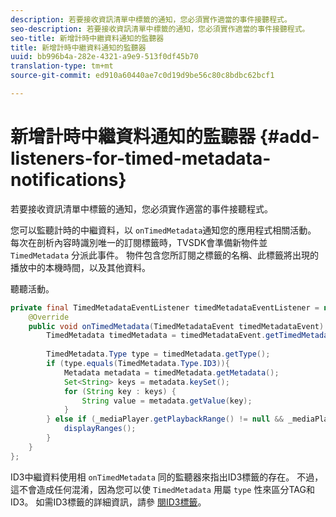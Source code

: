 ```yaml
---
description: 若要接收資訊清單中標籤的通知，您必須實作適當的事件接聽程式。
seo-description: 若要接收資訊清單中標籤的通知，您必須實作適當的事件接聽程式。
seo-title: 新增計時中繼資料通知的監聽器
title: 新增計時中繼資料通知的監聽器
uuid: bb996b4a-282e-4321-a9e9-513f0df45b70
translation-type: tm+mt
source-git-commit: ed910a60440ae7c0d19d9be56c80c8bdbc62bcf1

---
```



# 新增計時中繼資料通知的監聽器 {#add-listeners-for-timed-metadata-notifications}

若要接收資訊清單中標籤的通知，您必須實作適當的事件接聽程式。

您可以監聽計時的中繼資料，以 `onTimedMetadata`通知您的應用程式相關活動。 每次在剖析內容時識別唯一的訂閱標籤時，TVSDK會準備新物件並 `TimedMetadata` 分派此事件。 物件包含您所訂閱之標籤的名稱、此標籤將出現的播放中的本機時間，以及其他資料。

聽聽活動。

```java
private final TimedMetadataEventListener timedMetadataEventListener = new TimedMetadataEventListener() { 
    @Override 
    public void onTimedMetadata(TimedMetadataEvent timedMetadataEvent) { 
        TimedMetadata timedMetadata = timedMetadataEvent.getTimedMetadata(); 
 
        TimedMetadata.Type type = timedMetadata.getType(); 
        if (type.equals(TimedMetadata.Type.ID3)){ 
            Metadata metadata = timedMetadata.getMetadata(); 
            Set<String> keys = metadata.keySet(); 
            for (String key : keys) { 
                String value = metadata.getValue(key); 
            } 
        } else if (_mediaPlayer.getPlaybackRange() != null && _mediaPlayer.getPlaybackRange().getDuration() > 0) { 
            displayRanges(); 
        } 
    } 
}; 
```

ID3中繼資料使用相 `onTimedMetadata` 同的監聽器來指出ID3標籤的存在。 不過，這不會造成任何混淆，因為您可以使 `TimedMetadata` 用屬 `type` 性來區分TAG和ID3。 如需ID3標籤的詳細資訊，請參 [閱ID3標籤](../../../../tvsdk-3x-android-prog/android-3x-content-playback-options-android2/android-3x-id3-metadata-retrieve.md)。